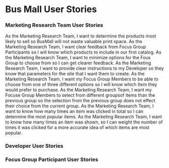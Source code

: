 # Bus Mall User Stories

### Marketing Research Team User Stories
As the Marketing Research Team, I want to determine the products most likely to sell so BusMall will not waste valuable print space.
As the Marketing Research Team, I want clear feedback from Focus Group Participants so I will know which products to include in our first catalog.
As the Marketing Research Team, I want to minimize options for the Fous Group to choose from so I  can get clearer feedback.
As the Marketing Research Team, I want to provide clear instructions to my Developer so they know that parameters for the site that I want them to create.
As the Marketing Research Team, I want my Focus Group Members to be able to choose from one of three different options so I will know which Item they would prefer to purchase.
As the Marketing Research Team, I want my Focuse Group Members to select from different groupsof items  than the previous group so the selection from the previous group does not effect their choice from the current group.
As the Marketing Research Team, I want to know how many times an item was clicked in total so I can determine the most popular items.
As the Marketing Research Team, I want to know how many times an item was shown, so I can weight the number of times it was clicked for a more accurate idea of which items are most popular.

### Developer User Stories



### Focus Group Participant User Stories
